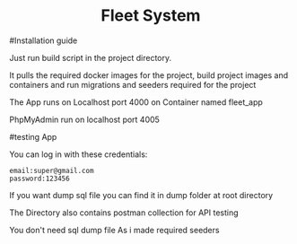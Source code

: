 <h1 style="text-align: center">Fleet System </h1>

#Installation guide

Just run build script in the project directory.

It pulls the required docker images for the project, build project images
and containers and run migrations and seeders required for the project

The App runs on Localhost port 4000 on Container named fleet_app

PhpMyAdmin run on localhost port 4005 

#testing App

You can log in with these credentials:

    email:super@gmail.com
    password:123456

If you want dump sql file you can find it in dump folder at root directory

The Directory also contains postman collection for API testing

You don't need sql dump file As i made required seeders


